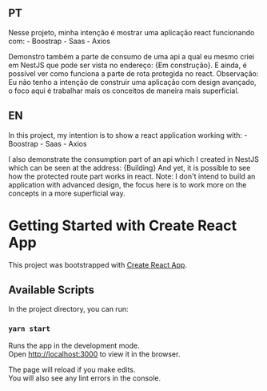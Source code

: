 
## PT
Nesse projeto, minha intenção é mostrar uma aplicação react funcionando com: 
    - Boostrap
    - Saas
    - Axios

Demonstro também a parte de consumo de uma api a qual eu mesmo criei em NestJS que pode ser vista no endereço: 
{Em construção}. 
E ainda, é possível ver como funciona a parte de rota protegida no react.
Observação: Eu não tenho a intenção de construir uma aplicação com design avançado, o foco aqui é trabalhar mais os conceitos de maneira mais superficial.
## EN
In this project, my intention is to show a react application working with: 
    - Boostrap
    - Saas
    - Axios

I also demonstrate the consumption part of an api which I created in NestJS which can be seen at the address: 
{Building} 
And yet, it is possible to see how the protected route part works in react.
Note: I don't intend to build an application with advanced design, the focus here is to work more on the concepts in a more superficial way.

# Getting Started with Create React App
This project was bootstrapped with [Create React App](https://github.com/facebook/create-react-app).

## Available Scripts
In the project directory, you can run:

### `yarn start`
Runs the app in the development mode.\
Open [http://localhost:3000](http://localhost:3000) to view it in the browser.

The page will reload if you make edits.\
You will also see any lint errors in the console.
